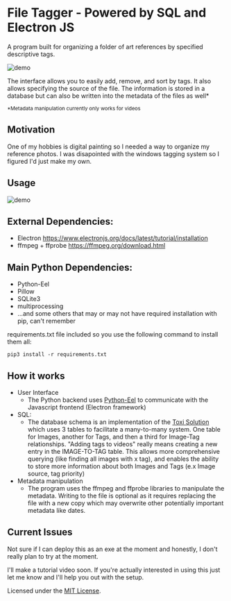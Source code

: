 # File Tagger - Powered by SQL and Electron JS

A program built for organizing a folder of art references by specified descriptive tags.

![demo](https://github.com/DeeFrancois/FileTagger_ElectronVersion/blob/main/DocumentationImages/demo.png)

The interface allows you to easily add, remove, and sort by tags. It also allows specifying the source of the file. The information is stored in a database but can also be written into the metadata of the files as well* 

<sup>*Metadata manipulation currently only works for videos</sup>

## Motivation
One of my hobbies is digital painting so I needed a way to organize my reference photos. I was disapointed with the windows tagging system so I figured I'd just make my own. 

## Usage

![demo](https://github.com/DeeFrancois/FileTagger_ElectronVersion/blob/main/DocumentationImages/demo.gif)

## External Dependencies:
- Electron https://www.electronjs.org/docs/latest/tutorial/installation
- ffmpeg + ffprobe https://ffmpeg.org/download.html


## Main Python Dependencies:
- Python-Eel 
- Pillow
- SQLite3
- multiprocessing
- ...and some others that may or may not have required installation with pip, can't remember

requirements.txt file included so you use the following command to install them all:

    pip3 install -r requirements.txt

## How it works
- User Interface
    - The Python backend uses [Python-Eel](https://github.com/python-eel/Eel) to communicate with the Javascript frontend (Electron framework)
- SQL: 
    - The database schema is an implementation of the [Toxi Solution](http://howto.philippkeller.com/2005/04/24/Tags-Database-schemas/) which uses 3 tables to facilitate a many-to-many system. One table for Images, another for Tags, and then a third for Image-Tag relationships. "Adding tags to videos" really means creating a new entry in the IMAGE-TO-TAG table. This allows more comprehensive querying (like finding all images with x tag), and enables the ability to store more information about both Images and Tags (e.x Image source, tag priority)
- Metadata manipulation
    - The program uses the ffmpeg and ffprobe libraries to manipulate the metadata. Writing to the file is optional as it requires replacing the file with a new copy which may overwrite other potentially important metadata like dates.

## Current Issues
Not sure if I can deploy this as an exe at the moment and honestly, I don't really plan to try at the moment.

I'll make a tutorial video soon. If you're actually interested in using this just let me know and I'll help you out with the setup.

Licensed under the [MIT License](LICENSE).
